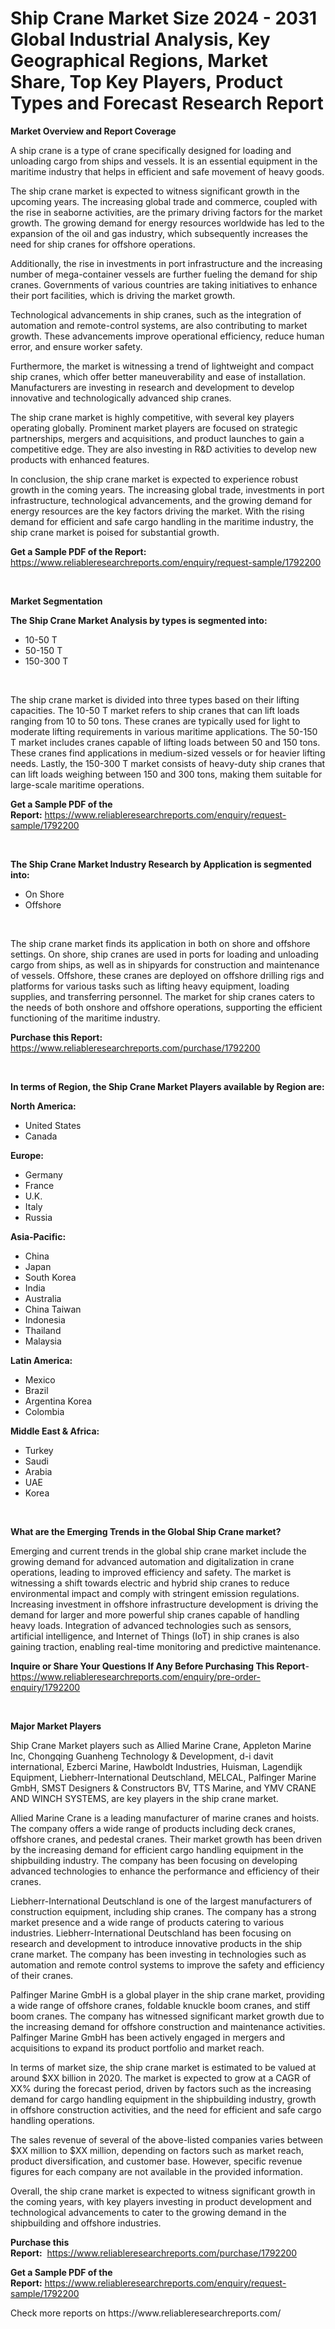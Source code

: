 <p><h1>Ship Crane Market Size 2024 - 2031 Global Industrial Analysis, Key Geographical Regions, Market Share, Top Key Players, Product Types and Forecast Research Report</h1></p><p><strong>Market Overview and Report Coverage</strong></p>
<p><p>A ship crane is a type of crane specifically designed for loading and unloading cargo from ships and vessels. It is an essential equipment in the maritime industry that helps in efficient and safe movement of heavy goods.</p><p>The ship crane market is expected to witness significant growth in the upcoming years. The increasing global trade and commerce, coupled with the rise in seaborne activities, are the primary driving factors for the market growth. The growing demand for energy resources worldwide has led to the expansion of the oil and gas industry, which subsequently increases the need for ship cranes for offshore operations.</p><p>Additionally, the rise in investments in port infrastructure and the increasing number of mega-container vessels are further fueling the demand for ship cranes. Governments of various countries are taking initiatives to enhance their port facilities, which is driving the market growth.</p><p>Technological advancements in ship cranes, such as the integration of automation and remote-control systems, are also contributing to market growth. These advancements improve operational efficiency, reduce human error, and ensure worker safety.</p><p>Furthermore, the market is witnessing a trend of lightweight and compact ship cranes, which offer better maneuverability and ease of installation. Manufacturers are investing in research and development to develop innovative and technologically advanced ship cranes.</p><p>The ship crane market is highly competitive, with several key players operating globally. Prominent market players are focused on strategic partnerships, mergers and acquisitions, and product launches to gain a competitive edge. They are also investing in R&D activities to develop new products with enhanced features.</p><p>In conclusion, the ship crane market is expected to experience robust growth in the coming years. The increasing global trade, investments in port infrastructure, technological advancements, and the growing demand for energy resources are the key factors driving the market. With the rising demand for efficient and safe cargo handling in the maritime industry, the ship crane market is poised for substantial growth.</p></p>
<p><strong>Get a Sample PDF of the Report:</strong> <a href="https://www.reliableresearchreports.com/enquiry/request-sample/1792200">https://www.reliableresearchreports.com/enquiry/request-sample/1792200</a></p>
<p>&nbsp;</p>
<p><strong>Market Segmentation</strong></p>
<p><strong>The Ship Crane Market Analysis by types is segmented into:</strong></p>
<p><ul><li>10-50 T</li><li>50-150 T</li><li>150-300 T</li></ul></p>
<p>&nbsp;</p>
<p><p>The ship crane market is divided into three types based on their lifting capacities. The 10-50 T market refers to ship cranes that can lift loads ranging from 10 to 50 tons. These cranes are typically used for light to moderate lifting requirements in various maritime applications. The 50-150 T market includes cranes capable of lifting loads between 50 and 150 tons. These cranes find applications in medium-sized vessels or for heavier lifting needs. Lastly, the 150-300 T market consists of heavy-duty ship cranes that can lift loads weighing between 150 and 300 tons, making them suitable for large-scale maritime operations.</p></p>
<p><strong>Get a Sample PDF of the Report:</strong>&nbsp;<a href="https://www.reliableresearchreports.com/enquiry/request-sample/1792200">https://www.reliableresearchreports.com/enquiry/request-sample/1792200</a></p>
<p>&nbsp;</p>
<p><strong>The Ship Crane Market Industry Research by Application is segmented into:</strong></p>
<p><ul><li>On Shore</li><li>Offshore</li></ul></p>
<p>&nbsp;</p>
<p><p>The ship crane market finds its application in both on shore and offshore settings. On shore, ship cranes are used in ports for loading and unloading cargo from ships, as well as in shipyards for construction and maintenance of vessels. Offshore, these cranes are deployed on offshore drilling rigs and platforms for various tasks such as lifting heavy equipment, loading supplies, and transferring personnel. The market for ship cranes caters to the needs of both onshore and offshore operations, supporting the efficient functioning of the maritime industry.</p></p>
<p><strong>Purchase this Report:</strong>&nbsp; <a href="https://www.reliableresearchreports.com/purchase/1792200">https://www.reliableresearchreports.com/purchase/1792200</a></p>
<p>&nbsp;</p>
<p><strong>In terms of Region, the Ship Crane Market Players available by Region are:</strong></p>
<p>
    <p> <strong> North America: </strong>
        <ul>
            <li>United States</li>
            <li>Canada</li>
        </ul>
        </p> 
    <p> <strong> Europe: </strong>
        <ul>
            <li>Germany</li>
            <li>France</li>
            <li>U.K.</li>
            <li>Italy</li>
            <li>Russia</li>
        </ul>
        </p> 
    <p> <strong> Asia-Pacific: </strong>
        <ul>
            <li>China</li>
            <li>Japan</li>
            <li>South Korea</li>
            <li>India</li>
            <li>Australia</li>
            <li>China Taiwan</li>
            <li>Indonesia</li>
            <li>Thailand</li>
            <li>Malaysia</li>
        </ul>
        </p> 
    <p> <strong> Latin America: </strong>
        <ul>
            <li>Mexico</li>
            <li>Brazil</li>
            <li>Argentina Korea</li>
            <li>Colombia</li>
        </ul>
        </p> 
    <p> <strong> Middle East & Africa: </strong>
        <ul>
            <li>Turkey</li>
            <li>Saudi</li>
            <li>Arabia</li>
            <li>UAE</li>
            <li>Korea</li>
        </ul>
    </p>
    </p>
<p>&nbsp;</p>
<p><strong>What are the Emerging Trends in the Global Ship Crane market?</strong></p>
<p><p>Emerging and current trends in the global ship crane market include the growing demand for advanced automation and digitalization in crane operations, leading to improved efficiency and safety. The market is witnessing a shift towards electric and hybrid ship cranes to reduce environmental impact and comply with stringent emission regulations. Increasing investment in offshore infrastructure development is driving the demand for larger and more powerful ship cranes capable of handling heavy loads. Integration of advanced technologies such as sensors, artificial intelligence, and Internet of Things (IoT) in ship cranes is also gaining traction, enabling real-time monitoring and predictive maintenance.</p></p>
<p><strong>Inquire or Share Your Questions If Any Before Purchasing This Report</strong>- <a href="https://www.reliableresearchreports.com/enquiry/pre-order-enquiry/1792200">https://www.reliableresearchreports.com/enquiry/pre-order-enquiry/1792200</a></p>
<p>&nbsp;</p>
<p><strong>Major Market Players</strong></p>
<p><p>Ship Crane Market players such as Allied Marine Crane, Appleton Marine Inc, Chongqing Guanheng Technology & Development, d-i davit international, Ezberci Marine, Hawboldt Industries, Huisman, Lagendijk Equipment, Liebherr-International Deutschland, MELCAL, Palfinger Marine GmbH, SMST Designers & Constructors BV, TTS Marine, and YMV CRANE AND WINCH SYSTEMS, are key players in the ship crane market. </p><p>Allied Marine Crane is a leading manufacturer of marine cranes and hoists. The company offers a wide range of products including deck cranes, offshore cranes, and pedestal cranes. Their market growth has been driven by the increasing demand for efficient cargo handling equipment in the shipbuilding industry. The company has been focusing on developing advanced technologies to enhance the performance and efficiency of their cranes.</p><p>Liebherr-International Deutschland is one of the largest manufacturers of construction equipment, including ship cranes. The company has a strong market presence and a wide range of products catering to various industries. Liebherr-International Deutschland has been focusing on research and development to introduce innovative products in the ship crane market. The company has been investing in technologies such as automation and remote control systems to improve the safety and efficiency of their cranes.</p><p>Palfinger Marine GmbH is a global player in the ship crane market, providing a wide range of offshore cranes, foldable knuckle boom cranes, and stiff boom cranes. The company has witnessed significant market growth due to the increasing demand for offshore construction and maintenance activities. Palfinger Marine GmbH has been actively engaged in mergers and acquisitions to expand its product portfolio and market reach. </p><p>In terms of market size, the ship crane market is estimated to be valued at around $XX billion in 2020. The market is expected to grow at a CAGR of XX% during the forecast period, driven by factors such as the increasing demand for cargo handling equipment in the shipbuilding industry, growth in offshore construction activities, and the need for efficient and safe cargo handling operations. </p><p>The sales revenue of several of the above-listed companies varies between $XX million to $XX million, depending on factors such as market reach, product diversification, and customer base. However, specific revenue figures for each company are not available in the provided information. </p><p>Overall, the ship crane market is expected to witness significant growth in the coming years, with key players investing in product development and technological advancements to cater to the growing demand in the shipbuilding and offshore industries.</p></p>
<p><strong>Purchase this Report:</strong>&nbsp;&nbsp;<a href="https://www.reliableresearchreports.com/purchase/1792200">https://www.reliableresearchreports.com/purchase/1792200</a></p>
<p></p>
<p><strong>Get a Sample PDF of the Report:</strong>&nbsp;<a href="https://www.reliableresearchreports.com/enquiry/request-sample/1792200">https://www.reliableresearchreports.com/enquiry/request-sample/1792200</a></p>
<p>Check more reports on https://www.reliableresearchreports.com/</p>
